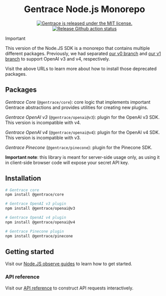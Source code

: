 <!-- TEXT_SECTION:header:START -->
<h1 align="center">
Gentrace Node.js Monorepo
</h1>
<p align="center">
  <a href="https://github.com/gentrace/gentrace-node/blob/master/LICENSE">
    <img src="https://img.shields.io/badge/license-MIT-blue.svg" alt="Gentrace is released under the MIT license." />
  </a>
  <a href="https://github.com/gentrace/gentrace-node/actions/workflows/release-please.yaml">
    <img src="https://github.com/gentrace/gentrace-node/actions/workflows/release-please.yaml/badge.svg" alt="Release Github action status" />
  </a>
</p>
<!-- TEXT_SECTION:header:END -->

> [!IMPORTANT]
> This version of the Node.JS SDK is a monorepo that contains multiple different packages. Previously, we had separated [our v0 branch](https://github.com/gentrace/gentrace-node/tree/v0) and [our v1 branch](https://github.com/gentrace/gentrace-node/tree/v1) to support OpenAI v3 and v4, respectively. 
> 
> Visit the above URLs to learn more about how to install those deprecated packages.


## Packages

_Gentrace Core_ (`@gentrace/core`): core logic that implements important Gentrace abstractions and provides utilities for creating new plugins.


_Gentrace OpenAI v3_ (`@gentrace/openai@v3`): plugin for the OpenAI v3 SDK. This version is incompatible with v4.

_Gentrace OpenAI v4_ (`@gentrace/openai@v4`): plugin for the OpenAI v4 SDK. This version is incompatible with v3.

_Gentrace Pinecone_ (`@gentrace/pinecone`): plugin for the Pinecone SDK.



**Important note**: this library is meant for server-side usage only, as using it in client-side browser code will expose your secret API key.

## Installation

```bash
# Gentrace core
npm install @gentrace/core

# Gentrace OpenAI v3 plugin
npm install @gentrace/openai@v3

# Gentrace OpenAI v4 plugin
npm install @gentrace/openai@v4

# Gentrace Pinecone plugin
npm install @gentrace/pinecone
```

## Getting started

Visit our [Node.JS observe guides](https://docs.gentrace.ai/docs/observe-nodejs) to learn how to get started.

### API reference 

Visit our [API reference](https://docs.gentrace.ai/reference) to construct API requests interactively.
